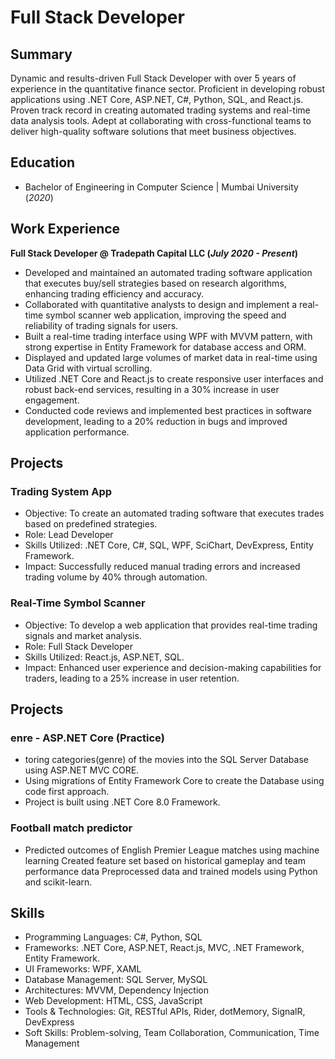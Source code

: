 # Full Stack Developer

## Summary
Dynamic and results-driven Full Stack Developer with over 5 years of experience in the quantitative finance sector. Proficient in developing robust applications using .NET Core, ASP.NET, C#, Python, SQL, and React.js. Proven track record in creating automated trading systems and real-time data analysis tools. Adept at collaborating with cross-functional teams to deliver high-quality software solutions that meet business objectives.

## Education
- Bachelor of Engineering in Computer Science | Mumbai University (_2020_)

## Work Experience
**Full Stack Developer @ Tradepath Capital LLC (_July 2020 - Present_)**
- Developed and maintained an automated trading software application that executes buy/sell strategies based on research algorithms, enhancing trading efficiency and accuracy.
- Collaborated with quantitative analysts to design and implement a real-time symbol scanner web application, improving the speed and reliability of trading signals for users.
- Built a real-time trading interface using WPF with MVVM pattern, with strong expertise in Entity Framework for database access and ORM.
- Displayed and updated large volumes of market data in real-time using Data Grid with virtual scrolling.
- Utilized .NET Core and React.js to create responsive user interfaces and robust back-end services, resulting in a 30% increase in user engagement.
- Conducted code reviews and implemented best practices in software development, leading to a 20% reduction in bugs and improved application performance.

## Projects
### Trading System App 
- Objective: To create an automated trading software that executes trades based on predefined strategies.
- Role: Lead Developer
- Skills Utilized: .NET Core, C#, SQL, WPF, SciChart, DevExpress, Entity Framework.
- Impact: Successfully reduced manual trading errors and increased trading volume by 40% through automation.

### Real-Time Symbol Scanner 
- Objective: To develop a web application that provides real-time trading signals and market analysis.
- Role: Full Stack Developer
- Skills Utilized: React.js, ASP.NET, SQL.
- Impact: Enhanced user experience and decision-making capabilities for traders, leading to a 25% increase in user retention.

## Projects
### enre - ASP.NET Core (Practice)
- toring categories(genre) of the movies into the SQL Server Database using
ASP.NET MVC CORE.
- Using migrations of Entity Framework Core to create the Database using code
first approach.
- Project is built using .NET Core 8.0 Framework.

 ### Football match predictor
- Predicted outcomes of English Premier League matches using machine learning
Created feature set based on historical gameplay and team performance data
Preprocessed data and trained models using Python and scikit-learn.

## Skills
- Programming Languages: C#, Python, SQL
- Frameworks: .NET Core, ASP.NET, React.js, MVC, .NET Framework, Entity Framework.
- UI Frameworks: WPF, XAML
- Database Management: SQL Server, MySQL
- Architectures: MVVM, Dependency Injection
- Web Development: HTML, CSS, JavaScript
- Tools & Technologies: Git, RESTful APIs, Rider, dotMemory, SignalR, DevExpress
- Soft Skills: Problem-solving, Team Collaboration, Communication, Time Management

